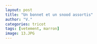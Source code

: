 ```yaml
---
layout: post
title: "Un bonnet et un snood assortis"
author: "V."
categories: tricot
tags: [vetement, marron]
image: 13.JPG
---
```

